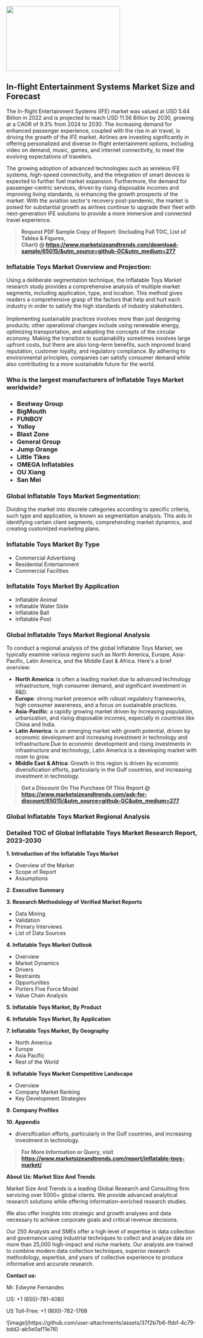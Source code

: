 <p><img class="alignnone size-medium wp-image-20088" src="https://ffe5etoiles.com/wp-content/uploads/2024/12/MST1-300x171.png" alt="" width="300" height="171" /></p><h2>In-flight Entertainment Systems Market Size and Forecast</h2><p>The In-flight Entertainment Systems (IFE) market was valued at USD 5.64 Billion in 2022 and is projected to reach USD 11.56 Billion by 2030, growing at a CAGR of 9.3% from 2024 to 2030. The increasing demand for enhanced passenger experience, coupled with the rise in air travel, is driving the growth of the IFE market. Airlines are investing significantly in offering personalized and diverse in-flight entertainment options, including video on demand, music, games, and internet connectivity, to meet the evolving expectations of travelers.</p><p>The growing adoption of advanced technologies such as wireless IFE systems, high-speed connectivity, and the integration of smart devices is expected to further fuel market expansion. Furthermore, the demand for passenger-centric services, driven by rising disposable incomes and improving living standards, is enhancing the growth prospects of the market. With the aviation sector's recovery post-pandemic, the market is poised for substantial growth as airlines continue to upgrade their fleet with next-generation IFE solutions to provide a more immersive and connected travel experience.</p></p><blockquote id="" class=""><strong>Request PDF Sample Copy of Report: (Including Full TOC, List of Tables &amp; Figures, Chart)&nbsp;@&nbsp;<strong><a href="https://www.marketsizeandtrends.com/download-sample/65015/&utm_source=github-GC&utm_medium=277" target="_blank">https://www.marketsizeandtrends.com/download-sample/65015/&utm_source=github-GC&utm_medium=277</a></strong></strong></blockquote><h3 id="" class="">Inflatable Toys Market&nbsp;Overview and Projection:</h3><p id="" class="">Using a deliberate segmentation technique, the Inflatable Toys Market research study provides a comprehensive analysis of multiple market segments, including application, type, and location. This method gives readers a comprehensive grasp of the factors that help and hurt each industry in order to satisfy the high standards of industry stakeholders. <br /> <br />Implementing sustainable practices involves more than just designing products; other operational changes include using renewable energy, optimizing transportation, and adopting the concepts of the circular economy. Making the transition to sustainability sometimes involves large upfront costs, but there are also long-term benefits, such improved brand reputation, customer loyalty, and regulatory compliance. By adhering to environmental principles, companies can satisfy consumer demand while also contributing to a more sustainable future for the world.</p><h3 id="" class="">Who is the largest manufacturers of&nbsp;Inflatable Toys Market worldwide?</h3><h3 class=""><p><ul><li>Bestway Group </li><li> BigMouth </li><li> FUNBOY </li><li> Yolloy </li><li> Blast Zone </li><li> General Group </li><li> Jump Orange </li><li> Little Tikes </li><li> OMEGA Inflatables </li><li> OU Xiang </li><li> San Mei</li></ul></p></h3><h3 id="" class="">Global&nbsp;Inflatable Toys Market Segmentation:</h3><p id="" class="">Dividing the market into discrete categories according to specific criteria, such type and application, is known as segmentation analysis. This aids in identifying certain client segments, comprehending market dynamics, and creating customized marketing plans.</p><h3 id="" class="">Inflatable Toys Market&nbsp;By Type</h3><p><p><ul><li>Commercial Advertising </li><li> Residential Entertainment </li><li> Commercial Facilities</p></li></ul></p></p><h3 id="" class="">Inflatable Toys Market&nbsp;By Application</h3><p class=""><p><ul><li>Inflatable Animal </li><li> Inflatable Water Slide </li><li> Inflatable Ball </li><li> Inflatable Pool</li></ul></p></p><h3 id="" class="">Global Inflatable Toys Market Regional Analysis</h3><p id="" class="">To conduct a regional analysis of the global Inflatable Toys Market, we typically examine various regions such as North America, Europe, Asia-Pacific, Latin America, and the Middle East &amp; Africa. Here's a brief overview:</p><ul><li><strong>North America</strong>: is often a leading market due to advanced technology infrastructure, high consumer demand, and significant investment in R&amp;D.</li><li><strong>Europe</strong>: strong market presence with robust regulatory frameworks, high consumer awareness, and a focus on sustainable practices.</li><li><strong>Asia-Pacific</strong>: a rapidly growing market driven by increasing population, urbanization, and rising disposable incomes, especially in countries like China and India.</li><li><strong>Latin America</strong>: is an emerging market with growth potential, driven by economic development and increasing investment in technology and infrastructure.Due to economic development and rising investments in infrastructure and technology, Latin America is a developing market with room to grow.</li><li><strong>Middle East &amp; Africa</strong>: Growth in this region is driven by economic diversification efforts, particularly in the Gulf countries, and increasing investment in technology.</li></ul><blockquote id="" class=""><strong>Get a Discount On The Purchase Of This Report @ <strong><a href="https://www.marketsizeandtrends.com/ask-for-discount/65015/&utm_source=github-GC&utm_medium=277" target="_blank">https://www.marketsizeandtrends.com/ask-for-discount/65015/&utm_source=github-GC&utm_medium=277</a></strong></strong></blockquote><h3 id="" class="">Global Inflatable Toys Market Regional Analysis</h3><h3 id="" class="">Detailed TOC of Global Inflatable Toys Market Research Report, 2023-2030</h3><p id="" class=""><strong>1. Introduction of the Inflatable Toys Market</strong></p><ul><li>Overview of the Market</li><li>Scope of Report</li><li>Assumptions</li></ul><p id="" class=""><strong>2. Executive Summary</strong></p><p id="" class=""><strong>3. Research Methodology of Verified Market Reports</strong></p><ul><li>Data Mining</li><li>Validation</li><li>Primary Interviews</li><li>List of Data Sources</li></ul><p id="" class=""><strong>4. Inflatable Toys Market Outlook</strong></p><ul><li>Overview</li><li>Market Dynamics</li><li>Drivers</li><li>Restraints</li><li>Opportunities</li><li>Porters Five Force Model</li><li>Value Chain Analysis</li></ul><p id="" class=""><strong>5. Inflatable Toys Market, By Product</strong></p><p id="" class=""><strong>6. Inflatable Toys Market, By Application</strong></p><p id="" class=""><strong>7. Inflatable Toys Market, By Geography</strong></p><ul><li>North America</li><li>Europe</li><li>Asia Pacific</li><li>Rest of the World</li></ul><p id="" class=""><strong>8. Inflatable Toys Market Competitive Landscape</strong></p><ul><li>Overview</li><li>Company Market Ranking</li><li>Key Development Strategies</li></ul><p id="" class=""><strong>9. Company Profiles</strong></p><p id="" class=""><strong>10. Appendix</strong></p><ul><li>diversification efforts, particularly in the Gulf countries, and increasing investment in technology.</li></ul><blockquote id="" class=""><strong>For More Information or Query, visit <strong><strong><a href="https://www.marketsizeandtrends.com/report/inflatable-toys-market/" target="_blank">https://www.marketsizeandtrends.com/report/inflatable-toys-market/</a></strong></strong></strong></blockquote><p id="" class=""><strong>About Us: Market Size And Trends</strong></p><p id="" class="">Market Size And Trends is a leading Global Research and Consulting firm servicing over 5000+ global clients. We provide advanced analytical research solutions while offering information-enriched research studies.</p><p id="" class="">We also offer insights into strategic and growth analyses and data necessary to achieve corporate goals and critical revenue decisions.</p><p id="" class="">Our 250 Analysts and SMEs offer a high level of expertise in data collection and governance using industrial techniques to collect and analyze data on more than 25,000 high-impact and niche markets. Our analysts are trained to combine modern data collection techniques, superior research methodology, expertise, and years of collective experience to produce informative and accurate research.</p><p id="" class=""><strong>Contact us:</strong></p><p id="" class="">Mr. Edwyne Fernandes</p><p id="" class="">US: +1 (650)-781-4080</p><p id="" class="">US Toll-Free: +1 (800)-782-1768</p>
![image](https://github.com/user-attachments/assets/37f2b7b6-fbbf-4c79-bdd2-ab5e0af11e76)
